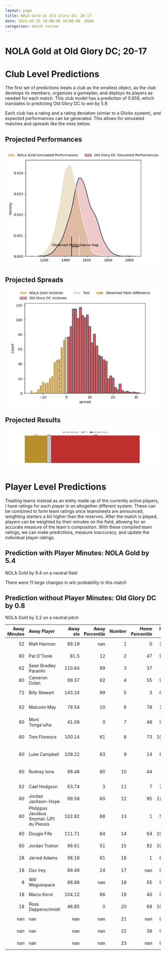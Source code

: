 ```yaml
---  
layout: page  
title: NOLA Gold at Old Glory DC; 20-17  
date: 2023-03-25 20:00:00 18:00:00 -0500  
categories: match review  
---
```

# NOLA Gold at Old Glory DC; 20-17

# Club Level Predictions


The first set of predictions treats a club as the smallest object, as the club develops its members, organizes a gameplan, and deploys its players as needed for each match. This club model has a prediction of 0.659, which translates to predicting Old Glory DC to win by 5.9.

Each club has a rating and a rating deviation (simiar to a Glicko system), and expected performances can be generated. This allows for simulated matches and spreads like the ones below.
## Projected Performances


![Projected Performances](plots/performances_2023-03-25-OldGloryDC-NOLAGold.png)
## Projected Spreads


![Projected Spreads](plots/spreads_2023-03-25-OldGloryDC-NOLAGold.png)
## Projected Results


![Projected Results](plots/resultbar_2023-03-25-OldGloryDC-NOLAGold.png)
# Player Level Predictions


Treating teams instead as an entity made up of the currently active players, I have ratings for each player in an altogether different system. These can be combined to form team ratings once teamsheets are announced, weighting starters a bit higher than the reserves. After the match is played, players can be weighted by their minutes on the field, allowing for an accurate measure of the team's composition. With these compiled team ratings, we can make predictions, measure inaccuracy, and update the individual player ratings.
## Prediction with Player Minutes: NOLA Gold by 5.4


NOLA Gold by 9.4 on a neutral field

There were 11 large changes in win probability in this match
## Prediction without Player Minutes: Old Glory DC by 0.8


NOLA Gold by 3.2 on a neutral pitch



|   Away Minutes | Away Player                              |   Away elo |   Away Percentile |   Number |   Home Percentile |   Home elo | Home Player              |   Home Minutes |
|---------------:|:-----------------------------------------|-----------:|------------------:|---------:|------------------:|-----------:|:-------------------------|---------------:|
|             52 | Matt Harmon                              |      89.19 |               nan |        1 |                 0 |      16.76 | Jack Iscaro              |             72 |
|             80 | Pat O'Toole                              |      81.5  |                12 |        2 |                47 |      94.17 | Nic Souchon              |             45 |
|             62 | Sean Bradley Paranihi                    |     110.84 |                89 |        3 |                37 |      92    | Ramiro Herrera           |             49 |
|             80 | Cameron Dolan                            |      99.37 |                62 |        4 |                55 |      97.43 | Colin Grosse             |             78 |
|             72 | Billy Stewart                            |     143.24 |                99 |        5 |                 3 |      63.62 | Tevita Naqali            |             80 |
|             62 | Malcolm May                              |      78.54 |                10 |        6 |                78 |     107.6  | Lautaro Ezequiel Bavaro  |             80 |
|             80 | Moni Tonga'uiha                          |      41.06 |                 0 |        7 |                46 |      94.23 | Brady Daniel             |             55 |
|             80 | Tom Florence                             |     100.14 |                61 |        8 |                73 |     105.26 | Jamason Fa'anana Schultz |             80 |
|             80 | Luke Campbell                            |     109.22 |                83 |        9 |                14 |      81.88 | Danny Joseph Tusitala    |             78 |
|             80 | Rodney Iona                              |      99.48 |                60 |       10 |                44 |      94.4  | Joaquin Diaz Bonilla     |             80 |
|             62 | Cael Hodgson                             |      63.74 |                 3 |       11 |                 7 |      73.45 | Owen Sheehy              |             65 |
|             80 | Jordan Jackson-Hope                      |      99.58 |                60 |       12 |                95 |     126.14 | Fermin Martinez          |             80 |
|             80 | Philippus Jacobus Snyman (JP) du Plessis |     102.82 |                68 |       13 |                 1 |      52.88 | William Talataina-Mu     |             72 |
|             80 | Dougie Fife                              |     111.71 |                84 |       14 |                64 |     100.28 | Marcos Young             |             80 |
|             80 | Jordan Trainor                           |      96.61 |                51 |       15 |                82 |     109.72 | Mike Dabulas             |             80 |
|             28 | Jarred Adams                             |      98.18 |                61 |       16 |                 1 |      60.87 | Quentin Newcomer         |              8 |
|             18 | Doc Irey                                 |      89.49 |                24 |       17 |               nan |      95.31 | Facundo Gattas           |             35 |
|              8 | Will Waguespack                          |      88.88 |               nan |       18 |                55 |      98.22 | Kyle Stewart             |             31 |
|             18 | Maciu Koroi                              |     104.12 |                66 |       19 |                40 |      93.69 | Fintan Coleman           |              2 |
|             18 | Ross Depperschmidt                       |      46.85 |                 0 |       20 |                68 |     103.28 | Alejandro Daireaux       |             25 |
|            nan | nan                                      |     nan    |               nan |       21 |               nan |      90.84 | John LeFevre             |              2 |
|            nan | nan                                      |     nan    |               nan |       22 |                38 |      93.54 | Thretton Palamo          |             15 |
|            nan | nan                                      |     nan    |               nan |       23 |               nan |      93.99 | Gradyn Bowd              |              8 |

